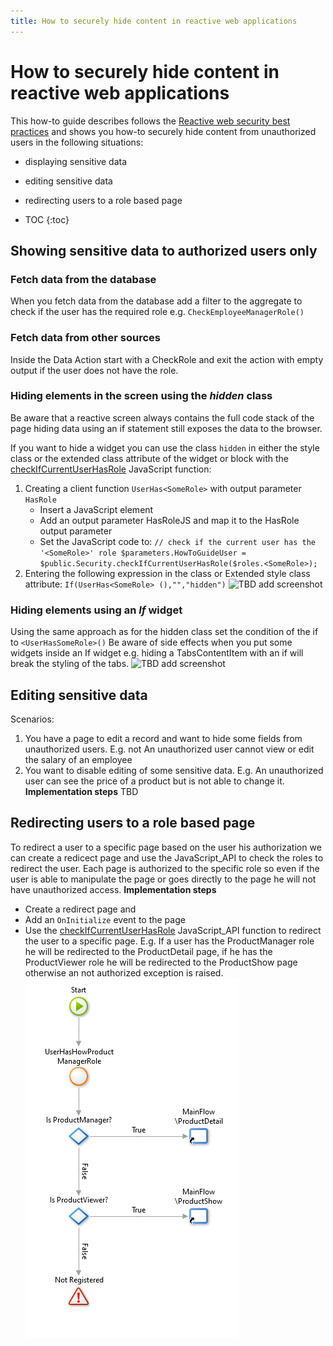 ```yaml
---
title: How to securely hide content in reactive web applications
---
```

# How to securely hide content in reactive web applications

This how-to guide describes follows the  [Reactive web security best practices](https://success.outsystems.com/Documentation/Best_Practices/Security/Reactive_web_security_best_practices) and shows you how-to securely hide content from unauthorized users in the following situations:

* displaying sensitive data
* editing sensitive data
* redirecting users to a role based page

* TOC
{:toc}

## Showing sensitive data to authorized users only

### Fetch data from the database

When you fetch data from the database add a filter to the aggregate to check if the user has the required role e.g. `CheckEmployeeManagerRole()`

### Fetch data from other sources

Inside the Data Action start with a CheckRole and exit the action with empty output if the user does not have the role.

### Hiding elements in the screen using the _hidden_ class

Be aware that a reactive screen always contains the full code stack of the page hiding data using an if statement still exposes the data to the browser.

If you want to hide a widget you can use the class `hidden` in either the style class or the extended class attribute of the widget or block with the [checkIfCurrentUserHasRole](https://success.outsystems.com/Documentation/11/Reference/OutSystems_APIs/JavaScript_API/Security#checkifcurrentuserhasrole) JavaScript function:

1. Creating a client function `UserHas<SomeRole>` with output parameter `HasRole`
    * Insert a JavaScript element
    * Add an output parameter HasRoleJS and map it to the HasRole output parameter
    * Set the JavaScript code to:
    `// check if the current user has the '<SomeRole>' role
$parameters.HowToGuideUser = $public.Security.checkIfCurrentUserHasRole($roles.<SomeRole>);`
1. Entering the following expression in the class or Extended style class attribute: `If(UserHas<SomeRole> (),"","hidden")`
![TBD add screenshot]()

### Hiding elements using an _If_ widget

Using the same approach as for the hidden class set the condition of the if to `<UserHasSomeRole>()`
Be aware of side effects when you put some widgets inside an If widget e.g. hiding a TabsContentItem with an if will break the styling of the tabs.
![TBD add screenshot]()

## Editing sensitive data

Scenarios:

1. You have a page to edit a record and want to hide some fields from unauthorized users. E.g. not An unauthorized user cannot view or edit the salary of an employee
1. You want to disable editing of some sensitive data. E.g. An unauthorized user can see the price of a product but is not able to change it.
**Implementation steps**
TBD

## Redirecting users to a role based page

To redirect a user to a specific page based on the user his authorization we can create a redicect page and use the JavaScript_API to check the roles to redirect the user. Each page is authorized to the specific role so even if the user is able to manipulate the page or goes directly to the page he will not have unauthorized access.
**Implementation steps**

* Create a redirect page and
* Add an `OnInitialize` event to the page
* Use the [checkIfCurrentUserHasRole](https://success.outsystems.com/Documentation/11/Reference/OutSystems_APIs/JavaScript_API/Security#checkifcurrentuserhasrole) JavaScript_API function to redirect the user to a specific page.
E.g. If a user has the ProductManager role he will be redirected to the ProductDetail page, if he has the ProductViewer role he will be redirected to the ProductShow page otherwise an not authorized exception is raised.
![screenshot of OnInitialize flow](images\ProductRedirect.png)
